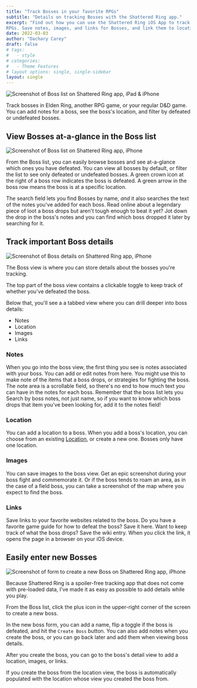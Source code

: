 ```yaml
---
title: "Track Bosses in your favorite RPGs"
subtitle: "Details on tracking Bosses with the Shattered Ring app."
excerpt: "Find out how you can use the Shattered Ring iOS App to track Bosses in your favorite
RPGs. Save notes, images, and links for Bosses, and link them to location where you'll find them."
date: 2022-03-03
author: "Dachary Carey"
draft: false
# tags:
#   - style
# categories:
#   - Theme Features
# layout options: single, single-sidebar
layout: single
---
```


![Screenshot of Boss list on Shattered Ring app, iPad & iPhone](featured.png)

Track bosses in Elden Ring, another RPG game, or your regular D&D game. You 
can add notes for a boss, see the boss's location, and filter by 
defeated or undefeated bosses.

## View Bosses at-a-glance in the Boss list

![Screenshot of Boss list on Shattered Ring app, iPhone](boss-list-dark-mode-simulator-cropped.png)

From the Boss list, you can easily browse bosses and see at-a-glance which ones
you have defeated. You can view all bosses by default, or filter the list to see 
only defeated or undefeated bosses. A green crown icon at the right of a boss row 
indicates the boss is defeated. A green arrow in the boss row means the boss is at
a specific location.

The search field lets you find Bosses by name, _and_ it also searches the text of the 
notes you've added for each boss. Read online about a legendary piece of loot a boss
drops but aren't tough enough to beat it yet? Jot down the drop in the boss's notes
and you can find which boss dropped it later by searching for it.

## Track important Boss details

![Screenshot of Boss details on Shattered Ring app, iPhone](boss-detail-runebear-links-tab-light-mode-simulator-resized-for-website.png)

The Boss view is where you can store details about the bosses you're tracking. 

The top part of the boss view contains a clickable toggle to keep track of whether you've defeated the boss.

Below that, you'll see a a tabbed view where you can drill deeper into boss details:

- Notes
- Location
- Images
- Links

### Notes

When you go into the boss view, the first thing you see is notes associated with your boss. You can add or 
edit notes from here. You might use this to make note of the items that a boss drops, or strategies for fighting the boss. 
The note area is a scrollable field, so there's no end to how much text you can have in the notes for each boss. Remember
that the boss list lets you Search by boss notes, not just name, so if you want to know which boss drops that item you've 
been looking for, add it to the notes field!

### Location

You can add a location to a boss. When you add a boss's location, you can choose from an existing [Location](/app/track-locations/), or create a new one. Bosses only have one location.

### Images

You can save images to the boss view. Get an epic screenshot during your boss fight and commemorate it. Or if the boss
tends to roam an area, as in the case of a field boss, you can take a screenshot of the map where you expect to find the boss.

### Links

Save links to your favorite websites related to the boss. Do you have a favorite game guide for how to defeat the boss? Save it here. 
Want to keep track of what the boss drops? Save the wiki entry. When you click the link, it opens the page in a browser on your iOS device.

## Easily enter new Bosses

![Screenshot of form to create a new Boss on Shattered Ring app, iPhone](new-boss-light-mode-simulator-cropped.png)

Because Shattered Ring is a spoiler-free tracking app that does not come with pre-loaded data,
I've made it as easy as possible to add details while you play.

From the Boss list, click the plus icon in the upper-right corner of the screen to create a new boss. 

In the new boss form, you can add a name, flip a toggle if the boss is defeated, and hit the `Create Boss` button. You can also add notes when you create the boss, or you can go back later and add them when viewing boss details.

After you create the boss, you can go to the boss's detail view to add a location, images, or links.

If you create the boss from the location view, the boss is automatically populated with the location whose view you created the boss from.
